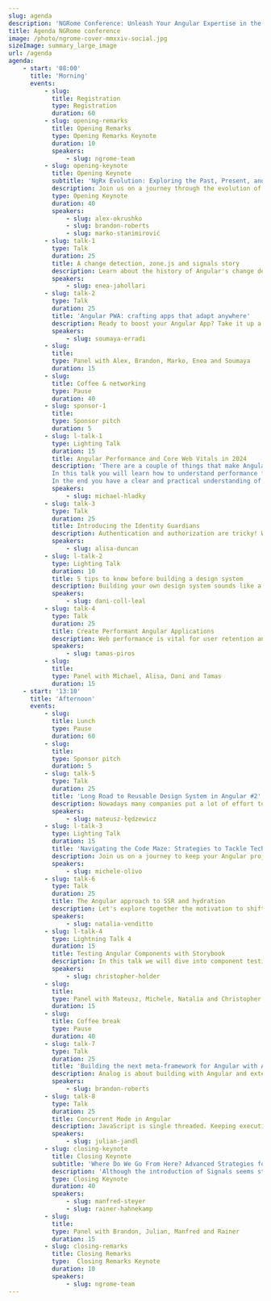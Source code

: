 ```yaml
---
slug: agenda
description: 'NGRome Conference: Unleash Your Angular Expertise in the Eternal City! Connect with industry experts and network with fellow enthusiasts. June 27, 2024 / Rome, Italy'
title: Agenda NGRome conference 
image: /photo/ngrome-cover-mmxxiv-social.jpg
sizeImage: summary_large_image
url: /agenda
agenda:
    - start: '08:00'
      title: 'Morning'
      events:
          - slug: 
            title: Registration
            type: Registration
            duration: 60
          - slug: opening-remarks
            title: Opening Remarks
            type: Opening Remarks Keynote
            duration: 10
            speakers: 
                - slug: ngrome-team
          - slug: opening-keynote
            title: Opening Keynote
            subtitle: 'NgRx Evolution: Exploring the Past, Present, and Future of State Management in Angular'
            description: Join us on a journey through the evolution of NgRx state management solutions within the Angular ecosystem. From the initial idea to its current state and future prospects, we'll explore the transformative changes that have shaped NgRx's past, present, and future. Discover the historical context, current best practices, and upcoming innovations that define the landscape of state management in Angular applications.
            type: Opening Keynote
            duration: 40
            speakers: 
                - slug: alex-okrushko
                - slug: brandon-roberts
                - slug: marko-stanimirović
          - slug: talk-1
            type: Talk 
            duration: 25
            title: A change detection, zone.js and signals story
            description: Learn about the history of Angular's change detection, how it works today, and how it's going to work in a zoneless world. How observables with async pipe work, and how signals make everything better! 
            speakers: 
                - slug: enea-jahollari
          - slug: talk-2
            type: Talk 
            duration: 25
            title: 'Angular PWA: crafting apps that adapt anywhere'
            description: Ready to boost your Angular App? Take it up a notch by turning it into a Progressive Web App (PWA). With Angular's help, upgrading your app to a PWA and setting up the necessary service worker is easy. The service worker keeps your app accessible even offline, storing all important data. Plus, your PWA can act like a desktop or mobile app, giving users a native app feel. Join us as we explore Angular PWAs, showing you how to set up your app and make it look good on any device.
            speakers: 
                - slug: soumaya-erradi
          - slug: 
            title: 
            type: Panel with Alex, Brandon, Marko, Enea and Soumaya
            duration: 15
          - slug: 
            title: Coffee & networking
            type: Pause
            duration: 40
          - slug: sponsor-1
            title: 
            type: Sponsor pitch
            duration: 5
          - slug: l-talk-1
            type: Lighting Talk
            duration: 15
            title: Angular Performance and Core Web Vitals in 2024
            description: 'There are a couple of things that make Angular faster. But what does faster even mean?
            In this talk you will learn how to understand performance from a user centric perspective and what to do to impact CWV. We will not only apply and measure the latest features like defer blocks of the new control flow, but also a couple of tricks that might surprise you.
            In the end you have a clear and practical understanding of what will and what will not get you a better performance score.'
            speakers: 
                - slug: michael-hladky
          - slug: talk-3
            type: Talk 
            duration: 25
            title: Introducing the Identity Guardians
            description: Authentication and authorization are tricky! What's the best practices to follow for Angular applications? This talk covers OAuth and OIDC at a high level, auth tokens, what each token is for, and how everything fits into your Angular applications.
            speakers: 
                - slug: alisa-duncan
          - slug: l-talk-2
            type: Lighting Talk
            duration: 10 
            title: 5 tips to know before building a design system
            description: Building your own design system sounds like a great idea, but keeping it alive, maintained & useful is a challenge. Let’s explore some ideas to empower your options of success.
            speakers: 
                - slug: dani-coll-leal
          - slug: talk-4
            type: Talk 
            duration: 25
            title: Create Performant Angular Applications
            description: Web performance is vital for user retention and engagement. In Angular, enabling specific features can boost app performance. The talk covers techniques and media handling for creating an optimal performance via Angular.
            speakers: 
                - slug: tamas-piros
          - slug: 
            title: 
            type: Panel with Michael, Alisa, Dani and Tamas
            duration: 15
    - start: '13:10'
      title: 'Afternoon'
      events:
          - slug: 
            title: Lunch
            type: Pause
            duration: 60
          - slug: 
            title: 
            type: Sponsor pitch
            duration: 5
          - slug: talk-5
            type: Talk
            duration: 25
            title: 'Long Road to Reusable Design System in Angular #2'
            description: Nowadays many companies put a lot of effort to create reusable components libraries and eventually it occurs that it is not reusable at all. What is more even tiny change can introduce regression in many places. I would like to show you different perspective on UI reusability in angular projects.
            speakers: 
                - slug: mateusz-łędzewicz
          - slug: l-talk-3
            type: Lighting Talk
            duration: 15
            title: 'Navigating the Code Maze: Strategies to Tackle Technical Debt in Angular Projects'
            description: Join us on a journey to keep your Angular project afloat as we explore the challenges of technical debt and effective strategies to manage and resolve it. Learn how to build a scalable organization that ensures the longevity and stability of your project over time. Get ready to transform your codebase into a fortress of reliability and long-term success.
            speakers: 
                - slug: michele-olivo
          - slug: talk-6
            type: Talk 
            duration: 25
            title: The Angular approach to SSR and hydration
            description: Let's explore together the motivation to shift rendering to the server side, review the Angular approach to hydration and data caching, the infrastructure necessary and the performance gains. We will also review the potential use-cases that benefit from this techniques and mechanisms.
            speakers: 
                - slug: natalia-venditto
          - slug: l-talk-4
            type: Lightning Talk 4
            duration: 15
            title: Testing Angular Components with Storybook
            description: In this talk we will dive into component testing with Storybook. We will look at how you can set up Visual Regression, User Interaction and Accessibility testing. Then we will focus on what we should test and how thinking about these testing can improve the quality of our code.
            speakers: 
                - slug: christopher-holder
          - slug: 
            title: 
            type: Panel with Mateusz, Michele, Natalia and Christopher
            duration: 15
          - slug: 
            title: Coffee break
            type: Pause
            duration: 40
          - slug: talk-7
            type: Talk 
            duration: 25
            title: 'Building the next meta-framework for Angular with Analog'
            description: Analog is about building with Angular and extending Angular to new ecosystems. Analog has reached its 1.0, so what's next? Let's take a look at the journey of this meta-framework and where it's headed.
            speakers: 
                - slug: brandon-roberts
          - slug: talk-8
            type: Talk 
            duration: 25
            title: Concurrent Mode in Angular
            description: JavaScript is single threaded. Keeping execution times short is crucial for the runtime performance of our applications. Long running scripts result in bad Web Vitals like INP & TBT. In this talk, we’ll discuss a strategic approach to mitigate this problem, the Concurrent Mode.
            speakers: 
                - slug: julian-jandl
          - slug: closing-keynote
            title: Closing Keynote
            subtitle: 'Where Do We Go From Here? Advanced Strategies for Signals'
            description: 'Although the introduction of Signals seems straightforward at first glance, the practical application has already highlighted a multitude of challenges. In this closing keynote, we will delve deeper into the discussion and explore essential patterns that simplify the integration of Signals into your codebase.We will demonstrate how they optimally fit into your architecture, provide guidelines on when to employ or avoid them and explain why stores are the missing link.The aim is to clarify where we stand now and what steps should follow next to fully leverage the potential of Signals in your Angular architecture'
            type: Closing Keynote
            duration: 40
            speakers: 
                - slug: manfred-steyer
                - slug: rainer-hahnekamp
          - slug: 
            title: 
            type: Panel with Brandon, Julian, Manfred and Rainer
            duration: 15
          - slug: closing-remarks
            title: Closing Remarks
            type:  Closing Remarks Keynote
            duration: 10
            speakers: 
                - slug: ngrome-team
---
```


